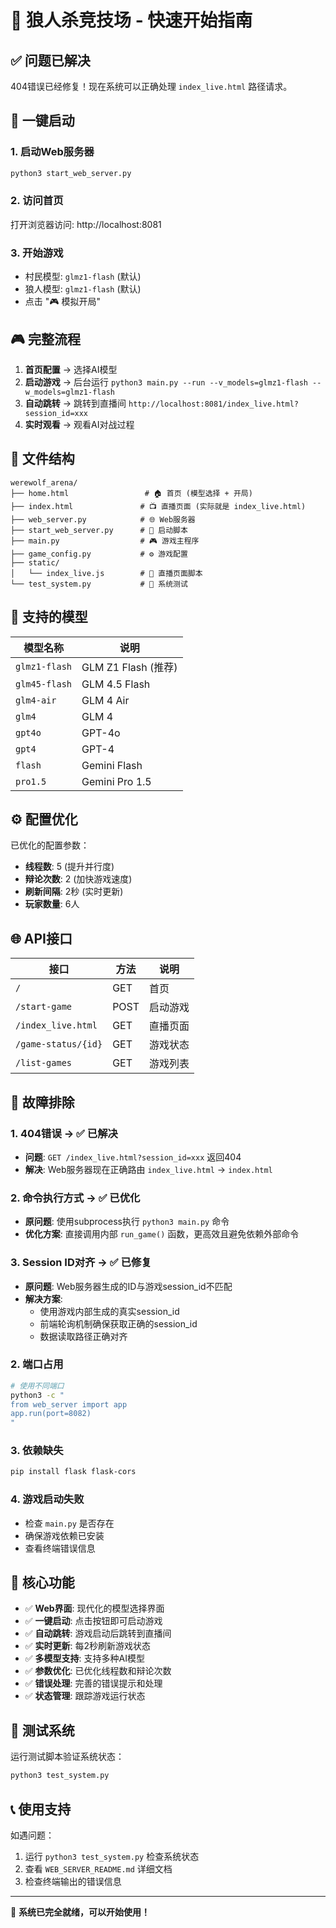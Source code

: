 # 🐺 狼人杀竞技场 - 快速开始指南

## ✅ 问题已解决

404错误已经修复！现在系统可以正确处理 `index_live.html` 路径请求。

## 🚀 一键启动

### 1. 启动Web服务器
```bash
python3 start_web_server.py
```

### 2. 访问首页
打开浏览器访问: http://localhost:8081

### 3. 开始游戏
- 村民模型: `glmz1-flash` (默认)
- 狼人模型: `glmz1-flash` (默认)
- 点击 "🎮 模拟开局"

## 🎮 完整流程

1. **首页配置** → 选择AI模型
2. **启动游戏** → 后台运行 `python3 main.py --run --v_models=glmz1-flash --w_models=glmz1-flash`
3. **自动跳转** → 跳转到直播间 `http://localhost:8081/index_live.html?session_id=xxx`
4. **实时观看** → 观看AI对战过程

## 📁 文件结构

```
werewolf_arena/
├── home.html                 # 🏠 首页 (模型选择 + 开局)
├── index.html               # 📺 直播页面 (实际就是 index_live.html)
├── web_server.py            # 🌐 Web服务器
├── start_web_server.py      # 🚀 启动脚本
├── main.py                  # 🎮 游戏主程序
├── game_config.py           # ⚙️ 游戏配置
├── static/
│   └── index_live.js        # 📱 直播页面脚本
└── test_system.py           # 🧪 系统测试
```

## 🤖 支持的模型

| 模型名称 | 说明 |
|---------|------|
| `glmz1-flash` | GLM Z1 Flash (推荐) |
| `glm45-flash` | GLM 4.5 Flash |
| `glm4-air` | GLM 4 Air |
| `glm4` | GLM 4 |
| `gpt4o` | GPT-4o |
| `gpt4` | GPT-4 |
| `flash` | Gemini Flash |
| `pro1.5` | Gemini Pro 1.5 |

## ⚙️ 配置优化

已优化的配置参数：
- **线程数**: 5 (提升并行度)
- **辩论次数**: 2 (加快游戏速度)
- **刷新间隔**: 2秒 (实时更新)
- **玩家数量**: 6人

## 🌐 API接口

| 接口 | 方法 | 说明 |
|------|------|------|
| `/` | GET | 首页 |
| `/start-game` | POST | 启动游戏 |
| `/index_live.html` | GET | 直播页面 |
| `/game-status/{id}` | GET | 游戏状态 |
| `/list-games` | GET | 游戏列表 |

## 🔧 故障排除

### 1. 404错误 → ✅ 已解决
- **问题**: `GET /index_live.html?session_id=xxx` 返回404
- **解决**: Web服务器现在正确路由 `index_live.html` → `index.html`

### 2. 命令执行方式 → ✅ 已优化
- **原问题**: 使用subprocess执行 `python3 main.py` 命令
- **优化方案**: 直接调用内部 `run_game()` 函数，更高效且避免依赖外部命令

### 3. Session ID对齐 → ✅ 已修复
- **原问题**: Web服务器生成的ID与游戏session_id不匹配
- **解决方案**:
  - 使用游戏内部生成的真实session_id
  - 前端轮询机制确保获取正确的session_id
  - 数据读取路径正确对齐

### 2. 端口占用
```bash
# 使用不同端口
python3 -c "
from web_server import app
app.run(port=8082)
"
```

### 3. 依赖缺失
```bash
pip install flask flask-cors
```

### 4. 游戏启动失败
- 检查 `main.py` 是否存在
- 确保游戏依赖已安装
- 查看终端错误信息

## 🎯 核心功能

- ✅ **Web界面**: 现代化的模型选择界面
- ✅ **一键启动**: 点击按钮即可启动游戏
- ✅ **自动跳转**: 游戏启动后跳转到直播间
- ✅ **实时更新**: 每2秒刷新游戏状态
- ✅ **多模型支持**: 支持多种AI模型
- ✅ **参数优化**: 已优化线程数和辩论次数
- ✅ **错误处理**: 完善的错误提示和处理
- ✅ **状态管理**: 跟踪游戏运行状态

## 🧪 测试系统

运行测试脚本验证系统状态：
```bash
python3 test_system.py
```

## 📞 使用支持

如遇问题：
1. 运行 `python3 test_system.py` 检查系统状态
2. 查看 `WEB_SERVER_README.md` 详细文档
3. 检查终端输出的错误信息

---

🎉 **系统已完全就绪，可以开始使用！**